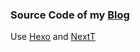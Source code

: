 ### Source Code of my [Blog](https://maorutian.github.io/)     
Use [Hexo](https://hexo.io/) and [NextT](https://theme-next.js.org/docs/getting-started/)
